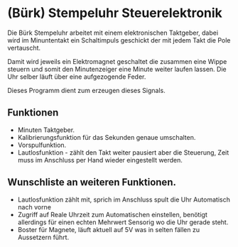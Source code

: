# (Bürk) Stempeluhr Steuerelektronik 



Die Bürk Stempeluhr arbeitet mit einem elektronischen Taktgeber, dabei wird im Minuntentakt ein Schaltimpuls geschickt der mit jedem Takt die Pole vertauscht.

Damit wird jeweils ein Elektromagnet geschaltet die zusammen eine Wippe steuern und somit den Minutenzeiger eine Minute weiter laufen lassen. Die Uhr selber läuft über eine aufgezogende Feder.



Dieses Programm dient zum erzeugen dieses Signals.



## Funktionen

- Minuten Taktgeber.
- Kalibrierungsfunktion für das Sekunden genaue umschalten.
- Vorspulfunktion.
- Lautlosfunktion - zählt den Takt weiter pausiert aber die Steuerung, Zeit muss im Anschluss per Hand wieder eingestellt werden.



## Wunschliste an weiteren Funktionen.

- Lautlosfunktion zählt mit, sprich im Anschluss spult die Uhr Automatisch nach vorne
- Zugriff auf Reale Uhrzeit zum Automatischen einstellen, benötigt allerdings für einen echten Mehrwert Sensorig wo die Uhr gerade steht. 
- Boster für Magnete, läuft aktuell auf 5V was in selten fällen zu Aussetzern führt.